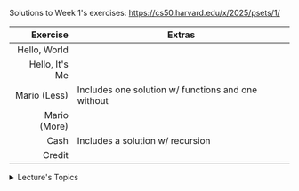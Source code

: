 Solutions to Week 1's exercises: https://cs50.harvard.edu/x/2025/psets/1/


|    Exercise    |                       Extras                       |
|---------------:|----------------------------------------------------|
| Hello, World   |                                                    |
| Hello, It's Me |                                                    |
| Mario (Less)   | Includes one solution w/ functions and one without |
| Mario (More)   |                                                    |
| Cash           | Includes a solution w/ recursion                   |
| Credit         |                                                    |

<details>
<summary>Lecture's Topics</summary>

| Data types             | 
|-----------------------:|
| Conditional Statements |
|-----------------------:|
| Loop                   |
|-----------------------:|
| Command Line           |
|-----------------------:|
| Magic Numbers          |

</details>
